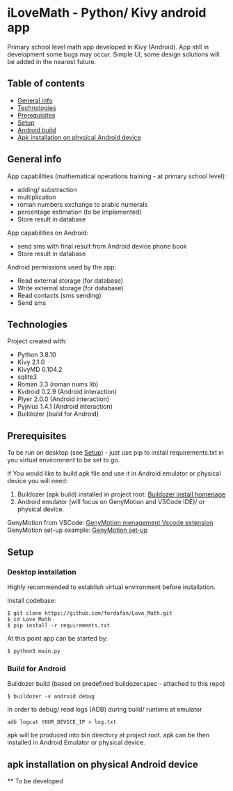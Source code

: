 <h1>iLoveMath - Python/ Kivy android app</h1>

Primary school level math app developed in Kivy (Android).
App still in development some bugs may occur.
Simple UI, some design solutions will be added in the nearest future.

## Table of contents

* [General info](#general-info)
* [Technologies](#technologies)
* [Prerequisites](#prerequisites)
* [Setup](#setup)
* [Android build](#build-for-android)
* [Apk installation on physical Android device](#apk-installation-on-physical-android-device)

## General info

App capabilities (mathematical operations training - at primary school level):

* adding/ substraction
* multiplication
* roman numbers exchange to arabic numerals
* percentage estimation (to be implemented)
* Store result in database

App capabilities on Android:

* send sms with final result from Android device phone book
* Store result in database

Android permissions used by the app:

* Read external storage (for database)
* Write external storage (for database)
* Read contacts (sms sending)
* Send sms

## Technologies

Project created with:

* Python 3.8.10
* Kivy 2.1.0
* KivyMD 0.104.2
* sqlite3
* Roman 3.3 (roman nums lib)
* Kvdroid 0.2.9 (Android interaction)
* Plyer 2.0.0 (Android interaction)
* Pyjnius 1.4.1 (Android interaction)
* Buildozer (build for Android)

## Prerequisites

To be run on desktop (see [Setup](#setup)) - just use pip to install requirements.txt in you virtual environment to be set to go.

If You would like to build apk file and use it in Android emulator or physical device you will need:

1. Buildozer (apk build) installed in project root: [Buildozer install homepage](https://buildozer.readthedocs.io/en/latest/installation.html#targeting-android "Install buildozer")
2. Android emulator (will focus on GenyMotion and VSCode IDE)/ or physical device.

GenyMotion from VSCode: [GenyMotion menagement Vscode extension](https://marketplace.visualstudio.com/items?itemName=abehrad.genymotion "VScode extension for Genymotion") <br>
GenyMotion set-up example: [GenyMotion set-up](https://www.geeksforgeeks.org/how-to-set-up-an-emulator-for-vscode/ "Genymotion set-up")

## Setup

### Desktop installation

Highly recommended to establish virtual environment before installation.

Install codebase:

```
$ git clone https://github.com/fordafan/Love_Math.git
$ cd Love_Math
$ pip install -r requirements.txt
```

At this point app can be started by:

```
$ python3 main.py
```


### Build for Android

Buildozer build (based on predefined buildozer.spec - attached to this repo)

```
$ buildozer -v android debug
```

In order to debug/ read logs (ADB) during build/ runtime at emulator

```
adb logcat YOUR_DEVICE_IP > log.txt
```

apk will be produced into bin directory at project root.
apk can be then installed in Android Emulator or physical device.

## apk installation on physical Android device

** To be developed
